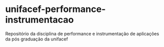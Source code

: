 # unifacef-performance-instrumentacao
Repositório da disciplina de performance e instrumentação de aplicações da pós graduação da unifacef
